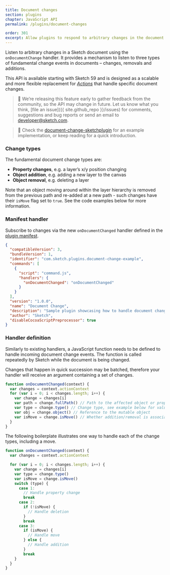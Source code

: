 ```yaml
---
title: Document changes
section: plugins
chapter: JavaScript API
permalink: /plugins/document-changes

order: 301
excerpt: Allow plugins to respond to arbitrary changes in the document
---
```


Listen to arbitrary changes in a Sketch document using the `onDocumentChange` handler. It provides a mechanism to listen to three types of fundamental change events in documents – changes, removals and additions.

This API is available starting with Sketch 59 and is designed as a scalable and more flexible replacement for [_Actions_](./actions) that handle specific document changes.

> 🚧 We’re releasing this feature early to gather feedback from the community, so the API may change in future. Let us know what you think, [file an issue]({{ site.github_repo }}/issues) for comments, suggestions and bug reports or send an email to [developer@sketch.com](mailto:developer@sketch.com).

> 🚀 Check the [document-change-sketchplugin](https://github.com/sketch-hq/document-change-sketchplugin) for an example implementation, or keep reading for a quick introduction.

### Change types

The fundamental document change types are:

- **Property changes**, e.g. a layer’s x/y position changing
- **Object addition**, e.g. adding a new layer to the canvas
- **Object removal**, e.g. deleting a layer

Note that an object moving around within the layer hierarchy is removed from the previous path and re-added at a new path - such changes have their `isMove` flag set to `true`. See the code examples below for more information.

### Manifest handler

Subscribe to changes via the new `onDocumentChanged` handler defined in the [plugin manifest](./plugin-manifest).

```json
{
  "compatibleVersion": 3,
  "bundleVersion": 1,
  "identifier": "com.sketch.plugins.document-change-example",
  "commands": [
    {
      "script": "command.js",
      "handlers": {
        "onDocumentChanged": "onDocumentChanged"
      }
    }
  ],
  "version": "1.0.0",
  "name": "Document Change",
  "description": "Sample plugin showcasing how to handle document changes such as object addition, deletions and modifications.",
  "author": "Sketch",
  "disableCocoaScriptPreprocessor": true
}
```

### Handler definition

Similarly to existing handlers, a JavaScript function needs to be defined to handle incoming document change events. The function is called repeatedly by Sketch while the document is being changed.

Changes that happen in quick succession may be batched, therefore your handler will receive an argument containing a set of changes.

```javascript
function onDocumentChanged(context) {
  var changes = context.actionContext
  for (var i = 0; i < changes.length; i++) {
    var change = changes[i]
    var path = change.fullPath() // Path to the affected object or property
    var type = change.type() // Change type, see example below for values
    var obj = change.object() // Reference to the mutable object
    var isMove = change.isMove() // Whether addition/removal is associated with a move
  }
}
```

The following boilerplate illustrates one way to handle each of the change types, including a move.

```javascript
function onDocumentChanged(context) {
  var changes = context.actionContext

  for (var i = 0; i < changes.length; i++) {
    var change = changes[i]
    var type = change.type()
    var isMove = change.isMove()
    switch (type) {
      case 1:
        // Handle property change
        break
      case 2:
        if (!isMove) {
          // Handle deletion
        }
        break
      case 3:
        if (isMove) {
          // Handle move
        } else {
          // Handle addition
        }
        break
    }
  }
}
```
